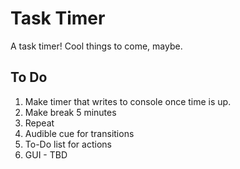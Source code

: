 # Task Timer

A task timer! Cool things to come, maybe.

## To Do

1. Make timer that writes to console once time is up.
1. Make break 5 minutes
1. Repeat
1. Audible cue for transitions
1. To-Do list for actions 
1. GUI - TBD
